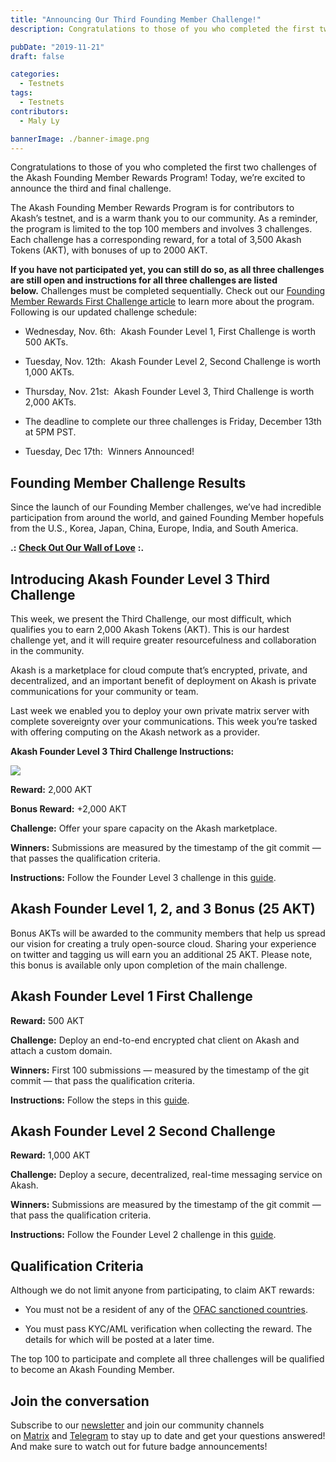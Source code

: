 ```yaml
---
title: "Announcing Our Third Founding Member Challenge!"
description: Congratulations to those of you who completed the first two challenges of the Akash Founding Member Rewards Program! Today, we’re excited to announce the third and final challenge.

pubDate: "2019-11-21"
draft: false

categories:
  - Testnets
tags:
  - Testnets
contributors:
  - Maly Ly

bannerImage: ./banner-image.png
---
```

Congratulations to those of you who completed the first two challenges of the Akash Founding Member Rewards Program! Today, we’re excited to announce the third and final challenge.  
  
The Akash Founding Member Rewards Program is for contributors to Akash’s testnet, and is a warm thank you to our community. As a reminder, the program is limited to the top 100 members and involves 3 challenges. Each challenge has a corresponding reward, for a total of 3,500 Akash Tokens (AKT), with bonuses of up to 2000 AKT.    
  
**If you have not participated yet, you can still do so, as all three challenges are still open and instructions for all three challenges are listed below.** Challenges must be completed sequentially. Check out our [Founding Member Rewards First Challenge article](https://blog.akash.network/2019/11/06/become-an-akash-founding-member-and-earn-token-rewards/) to learn more about the program. Following is our updated challenge schedule:

*   Wednesday, Nov. 6th:  Akash Founder Level 1, First Challenge is worth 500 AKTs.
    
*   Tuesday, Nov. 12th:  Akash Founder Level 2, Second Challenge is worth 1,000 AKTs.
    
*   Thursday, Nov. 21st:  Akash Founder Level 3, Third Challenge is worth 2,000 AKTs.
    
*   The deadline to complete our three challenges is Friday, December 13th at 5PM PST.
    
*   Tuesday, Dec 17th:  Winners Announced!
    

**Founding Member Challenge Results**
-------------------------------------

Since the launch of our Founding Member challenges, we’ve had incredible participation from around the world, and gained Founding Member hopefuls from the U.S., Korea, Japan, China, Europe, India, and South America.

**.:** [**Check Out Our Wall of Love**](https://twitter.com/akashnet_/timelines/1192593567870357505) **:.**

**Introducing Akash Founder Level 3 Third Challenge**
-----------------------------------------------------

This week, we present the Third Challenge, our most difficult, which qualifies you to earn 2,000 Akash Tokens (AKT). This is our hardest challenge yet, and it will require greater resourcefulness and collaboration in the community.   
  
Akash is a marketplace for cloud compute that’s encrypted, private, and decentralized, and an important benefit of deployment on Akash is private communications for your community or team.   
  
Last week we enabled you to deploy your own private matrix server with complete sovereignty over your communications. This week you’re tasked with offering computing on the Akash network as a provider.   
  
**Akash Founder Level 3 Third Challenge Instructions:**

![](https://www.datocms-assets.com/45776/1620922311-founder3-2x.png)

**Reward:** 2,000 AKT  
  
**Bonus Reward:** +2,000 AKT  
  
**Challenge:** Offer your spare capacity on the Akash marketplace.  
  
**Winners:** Submissions are measured by the timestamp of the git commit — that passes the qualification criteria.   
  
**Instructions:** Follow the Founder Level 3 challenge in this [guide](https://github.com/ovrclk/ecosystem/blob/master/founders/level3/README.md).

**Akash Founder Level 1, 2, and 3 Bonus (25 AKT)**
--------------------------------------------------

Bonus AKTs will be awarded to the community members that help us spread our vision for creating a truly open-source cloud. Sharing your experience on twitter and tagging us will earn you an additional 25 AKT. Please note, this bonus is available only upon completion of the main challenge.

**Akash Founder Level 1 First Challenge**
-----------------------------------------

**Reward:** 500 AKT  
  
**Challenge:** Deploy an end-to-end encrypted chat client on Akash and attach a custom domain.  
  
**Winners:** First 100 submissions — measured by the timestamp of the git commit — that pass the qualification criteria.   
  
**Instructions:** Follow the steps in this [guide](https://github.com/ovrclk/ecosystem#akash-founder-level-1-your-first-challenge).

**Akash Founder Level 2 Second Challenge**
------------------------------------------

**Reward:** 1,000 AKT  
  
**Challenge:** Deploy a secure, decentralized, real-time messaging service on Akash.  
  
**Winners:** Submissions are measured by the timestamp of the git commit — that pass the qualification criteria.   
  
**Instructions:** Follow the Founder Level 2 challenge in this [guide](https://github.com/ovrclk/ecosystem/blob/master/README.md).

Qualification Criteria
----------------------

Although we do not limit anyone from participating, to claim AKT rewards:

*   You must not be a resident of any of the [OFAC sanctioned countries](https://www.treasury.gov/resource-center/sanctions/Pages/default.aspx).
    
*   You must pass KYC/AML verification when collecting the reward. The details for which will be posted at a later time.
    

The top 100 to participate and complete all three challenges will be qualified to become an Akash Founding Member.

Join the conversation
---------------------

Subscribe to our [newsletter](https://akash.network/newsletter) and join our community channels on [Matrix](https://akash.network/chat) and [Telegram](https://t.me/AkashNW) to stay up to date and get your questions answered! And make sure to watch out for future badge announcements!
